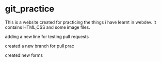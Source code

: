 # git_practice
This is a website created for practicing the things i have learnt in webdev.
it contains HTML,CSS and some image files.


adding a new line for testing pull requests

created a new branch for pull prac


created new forms